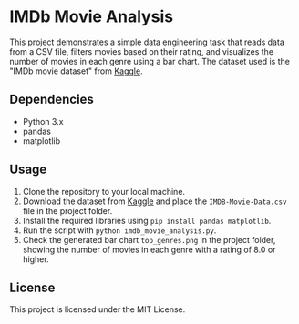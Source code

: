 # IMDb Movie Analysis

This project demonstrates a simple data engineering task that reads data from a CSV file, filters movies based on their rating, and visualizes the number of movies in each genre using a bar chart. The dataset used is the "IMDb movie dataset" from [Kaggle](https://www.kaggle.com/PromptCloudHQ/imdb-data).

## Dependencies

- Python 3.x
- pandas
- matplotlib

## Usage

1. Clone the repository to your local machine.
2. Download the dataset from [Kaggle](https://www.kaggle.com/PromptCloudHQ/imdb-data) and place the `IMDB-Movie-Data.csv` file in the project folder.
3. Install the required libraries using `pip install pandas matplotlib`.
4. Run the script with `python imdb_movie_analysis.py`.
5. Check the generated bar chart `top_genres.png` in the project folder, showing the number of movies in each genre with a rating of 8.0 or higher.

## License

This project is licensed under the MIT License.
